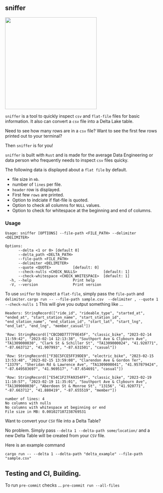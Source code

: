 ## sniffer

<img src="https://github.com/danielbeach/sniffer/blob/0ca48931cacf052ad3bce881f6e2847c58e0f97c/imgs/sniff.png" width="300">

`sniffer` is a tool to quickly inspect `csv` and `flat-file` files for basic information. 
It also can convert a `csv` file into a Delta Lake table.

Need to see how many rows are in a `csv` file?
Want to see the first few rows printed out to your terminal?

Then `sniffer` is for you!

`sniffer` is built with `Rust` and is made for the average
Data Engineering or data person who frequently needs to inspect
`csv` files quicky.

The following data is displayed about a `flat file` by default.
- file size in `mb`.
- number of `lines` per file.
- `header` row is displayed.
- First few `rows` are printed.
- Option to indciate if flat-file is quoted.
- Option to check all columns for `NULL` values.
- Option to check for whitespace at the beginning and end of columns.

### Usage
```
Usage: sniffer [OPTIONS] --file-path <FILE_PATH> --delimiter <DELIMITER>

Options:
      --delta <1 or 0> [default 0]
      --delta_path <DELTA_PATH>
      --file-path <FILE_PATH>
      --delimiter <DELIMITER>
      --quote <QUOTE>          [default: 0]
      --check-nulls <CHECK_NULLS>            [default: 1]
      --check-whitespace <CHECK_WHITESPACE>  [default: 1]
  -h, --help                   Print help
  -V, --version                Print version
  ```

To use `sniffer` to inspect a `flat-file`,
simply pass the `file-path` and `delimiter`.
`cargo run -- --file-path sample.csv  --delimiter , --quote 1 --check-nulls 1`
This will give you output something like ...
```
Headers: StringRecord(["ride_id", "rideable_type", "started_at", "ended_at", "start_station_name", "start_station_id", "end_station_name", "end_station_id", "start_lat", "start_lng", "end_lat", "end_lng", "member_casual"])

'Row: StringRecord(["CBCD0D7777F0E45F", "classic_bike", "2023-02-14 11:59:42", "2023-02-14 12:13:38", "Southport Ave & Clybourn Ave", "TA1309000030", "Clark St & Schiller St", "TA1309000024", "41.920771", "-87.663712", "41.907993", "-87.631501", "casual"])

'Row: StringRecord(["F3EC5FCE5FF39DE9", "electric_bike", "2023-02-15 13:53:48", "2023-02-15 13:59:08", "Clarendon Ave & Gordon Ter", "13379", "Sheridan Rd & Lawrence Ave", "TA1309000041", "41.957879424", "-87.649583697", "41.969517", "-87.654691", "casual"])

'Row: StringRecord(["E54C1F27FA9354FF", "classic_bike", "2023-02-19 11:10:57", "2023-02-19 11:35:01", "Southport Ave & Clybourn Ave", "TA1309000030", "Aberdeen St & Monroe St", "13156", "41.920771", "-87.663712", "41.880419", "-87.655519", "member"])

number of lines: 4
No columns with nulls
No columns with whitespace at beginning or end
File size in MB: 0.001027107238769531
```

Want to convert your `CSV` file into a Delta Table? 

No problem. Simply pass `--delta 1 --delta-path some/location/`
and a new Delta Table will be created from your `CSV` file. 

Here is an example command

`cargo run -- --delta 1 --delta-path "delta_example" --file-path "sample.csv"`

## Testing and CI, Building.
To run `pre-commit` checks ...
`pre-commit run --all-files`
